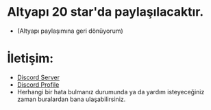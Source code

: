 # Altyapı 20 star'da paylaşılacaktır.
* (Altyapı paylaşımına geri dönüyorum)

# İletişim:
* [Discord Server](https://discord.gg/serverlook)
* [Discord Profile](https://discord.com/users/1002949120329269248)
* Herhangi bir hata bulmanız durumunda ya da yardım isteyeceğiniz zaman buralardan bana ulaşabilirsiniz.
